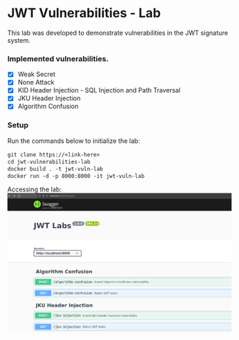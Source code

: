 # JWT Vulnerabilities - Lab

This lab was developed to demonstrate vulnerabilities in the JWT signature system.

### Implemented vulnerabilities.
- [x] Weak Secret
- [x] None Attack
- [x] KID Header Injection - SQL Injection and Path Traversal
- [x] JKU Header Injection
- [x] Algorithm Confusion

### Setup

Run the commands below to initialize the lab:

```
git clone https://<link-here>
cd jwt-vulnerabilities-lab
docker build . -t jwt-vuln-lab
docker run -d -p 8000:8000 -it jwt-vuln-lab
```

Accessing the lab:
![JWT Lab](./preview.png)
